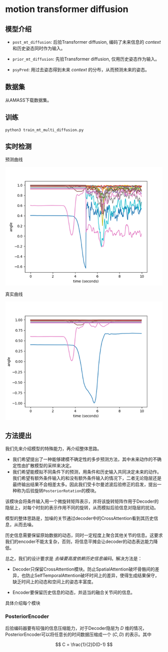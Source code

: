 # motion transformer diffusion

## 模型介绍

* `post_mt_diffusion`: 后验Transformer diffusion, 编码了未来信息的 _context_ 和历史姿态同时作为输入。

* `prior_mt_diffusion`: 先验Transformer diffusion, 仅用历史姿态作为输入。

* `psyPred`: 用过去姿态得到未来 _context_ 的分布，从而预测未来的姿态。

## 数据集

从AMASS下载数据集。

## 训练

```
python3 train_mt_multi_diffusion.py
```

## 实时检测

预测曲线

![](./curve.png)

真实曲线

![](./curve_real.png)

## 方法提出

我们先来介绍模型的特殊能力，再介绍整体思路。

* 我们希望提出了一种能够建模不确定性的多步预测方法，其中未来动作的不确定性由扩散模型的采样来决定。
* 我们希望能模拟不同条件下的预测，用条件和历史输入共同决定未来的动作。我们希望有额外条件输入的和没有额外条件输入的情况下，二者无论隐层还是最终输出结果不会相差太多。因此我们受卡尔曼滤波后验修正的启发，提出一种称为后验旋转`PosteriorRotation`的模块。

该模块会将条件输入用一个微旋转矩阵表示，并将该旋转矩阵作用于Decoder的隐层上，对每个时刻的表示作用不同的旋转，从而模拟后验信息对隐层的扰动。

模型的整体思路是，加噪的关节通过decoder中的CrossAttention看到其历史信息，从而去噪。

历史信息需要保留原始数据的动态，同时一定程度上聚合其他关节的信息。这要求我们的encoder不能太复杂，否则，将信息平摊会让decoder的动态表达能力降低。

总之，我们的设计要求是 _去噪要高度依赖历史信息编码_。解决方法是：

* Decoder只保留CrossAttention模块。防止SpatialAttention破坏骨骼间的差异，也防止SelfTemporalAttention破坏时间上的差异，使得生成结果保守，缺乏时间上的动态和空间上的姿态丰富度。

* Encoder要保留历史信息的动态，并适当的融合关节间的信息。

具体介绍每个模块

### PosteriorEncoder

后验编码器要有较强的信息压缩能力，对于Decoder隐层为 $D$ 维的情况，PosteriorEncoder可以将任意长的时间数据压缩成一个 $(C,D)$ 的表示。其中

$$ C = \frac{1}{2}D(D-1) $$

